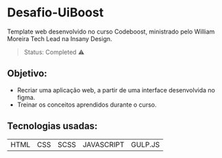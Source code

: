 # Desafio-UiBoost
Template web desenvolvido no curso Codeboost, ministrado pelo William Moreira Tech Lead na Insany Design.

> Status: Completed ⚠️

## Objetivo:
+ Recriar uma aplicação web, a partir de uma interface desenvolvida no figma.
+ Treinar os conceitos aprendidos durante o curso.

## Tecnologias usadas:

<table>
  <tr>
    <td>HTML</td>
    <td>CSS</td>
    <td>SCSS</td>
    <td>JAVASCRIPT</td>
    <td>GULP.JS</td>
  </tr>
</table>


